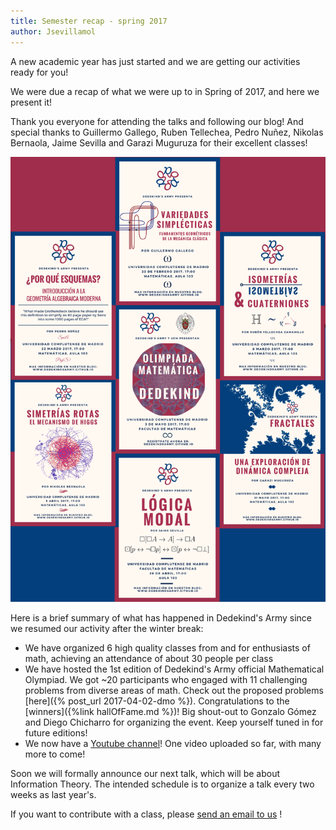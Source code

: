 ```yaml
---
title: Semester recap - spring 2017
author: Jsevillamol
---
```


A new academic year has just started and we are getting our activities ready for you!

We were due a recap of what we were up to in Spring of 2017, and here we present it!

Thank you everyone for attending the talks and following our blog! And special thanks to Guillermo Gallego, Ruben Tellechea, Pedro Nuñez, Nikolas Bernaola, Jaime Sevilla and Garazi Muguruza for their excellent classes!

![Poster](/images/posters/Collage_Spring2017.png)

Here is a brief summary of what has happened in Dedekind's Army since we resumed our activity after the winter break:

* We have organized 6 high quality classes from and for enthusiasts of math, achieving an attendance of about 30 people per class
* We have hosted the 1st edition of Dedekind's Army official Mathematical Olympiad. We got ~20 participants who engaged with 11 challenging problems from diverse areas of math. Check out the proposed problems [here]({% post_url 2017-04-02-dmo %}). Congratulations to the [winners]({%link hallOfFame.md %})! Big shout-out to Gonzalo Gómez and Diego Chicharro for organizing the event. Keep yourself tuned in for future editions!
* We now have a [Youtube channel](https://www.youtube.com/watch?v=U7zwNUOPfxA)! One video uploaded so far, with many more to come!

Soon we will formally announce our next talk, which will be about Information Theory. The intended schedule is to organize a talk every two weeks as last year's.

If you want to contribute with a class, please [send an email to us](mailto:dedekindsarmy@gmail.com) !
